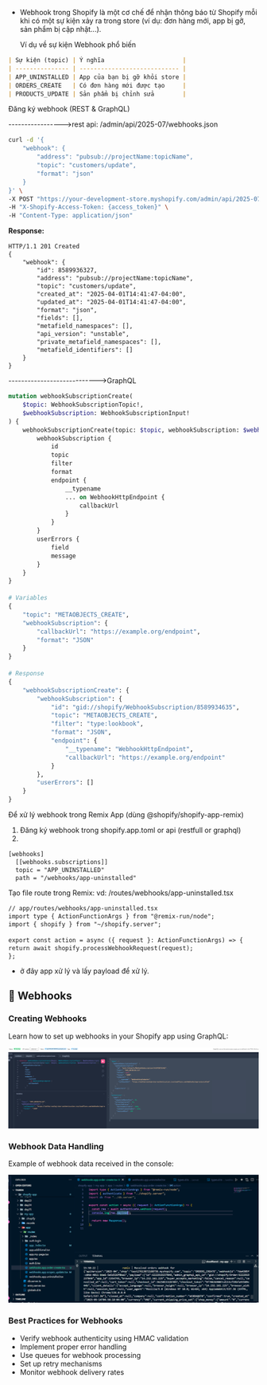 - Webhook trong Shopify là một cơ chế để nhận thông báo từ Shopify mỗi khi có một sự kiện xảy ra trong store (ví dụ: đơn hàng mới, app bị gỡ, sản phẩm bị cập nhật...).

  Ví dụ về sự kiện Webhook phổ biến

```markdown
| Sự kiện (topic) | Ý nghĩa                      |
| --------------- | ---------------------------- |
| APP_UNINSTALLED | App của bạn bị gỡ khỏi store |
| ORDERS_CREATE   | Có đơn hàng mới được tạo     |
| PRODUCTS_UPDATE | Sản phẩm bị chỉnh sửa        |
```

Đăng ký webhook (REST & GraphQL)

----------------->rest
api:
/admin/api/2025-07/webhooks.json

```bash
curl -d '{
    "webhook": {
        "address": "pubsub://projectName:topicName",
        "topic": "customers/update",
        "format": "json"
    }
}' \
-X POST "https://your-development-store.myshopify.com/admin/api/2025-07/webhooks.json" \
-H "X-Shopify-Access-Token: {access_token}" \
-H "Content-Type: application/json"
```

**Response:**

```http
HTTP/1.1 201 Created
{
    "webhook": {
        "id": 8589936327,
        "address": "pubsub://projectName:topicName",
        "topic": "customers/update",
        "created_at": "2025-04-01T14:41:47-04:00",
        "updated_at": "2025-04-01T14:41:47-04:00",
        "format": "json",
        "fields": [],
        "metafield_namespaces": [],
        "api_version": "unstable",
        "private_metafield_namespaces": [],
        "metafield_identifiers": []
    }
}
```

---------------------------->GraphQL

```graphql
mutation webhookSubscriptionCreate(
    $topic: WebhookSubscriptionTopic!,
    $webhookSubscription: WebhookSubscriptionInput!
) {
    webhookSubscriptionCreate(topic: $topic, webhookSubscription: $webhookSubscription) {
        webhookSubscription {
            id
            topic
            filter
            format
            endpoint {
                __typename
                ... on WebhookHttpEndpoint {
                    callbackUrl
                }
            }
        }
        userErrors {
            field
            message
        }
    }
}

# Variables
{
    "topic": "METAOBJECTS_CREATE",
    "webhookSubscription": {
        "callbackUrl": "https://example.org/endpoint",
        "format": "JSON"
    }
}

# Response
{
    "webhookSubscriptionCreate": {
        "webhookSubscription": {
            "id": "gid://shopify/WebhookSubscription/8589934635",
            "topic": "METAOBJECTS_CREATE",
            "filter": "type:lookbook",
            "format": "JSON",
            "endpoint": {
                "__typename": "WebhookHttpEndpoint",
                "callbackUrl": "https://example.org/endpoint"
            }
        },
        "userErrors": []
    }
}
```

Để xử lý webhook trong Remix App (dùng @shopify/shopify-app-remix)

1. Đăng ký webhook trong shopify.app.toml or api (restfull or graphql)
2.

```
[webhooks]
  [[webhooks.subscriptions]]
  topic = "APP_UNINSTALLED"
  path = "/webhooks/app-uninstalled"
```

Tạo file route trong Remix: vd: /routes/webhooks/app-uninstalled.tsx

```
// app/routes/webhooks/app-uninstalled.tsx
import type { ActionFunctionArgs } from "@remix-run/node";
import { shopify } from "~/shopify.server";

export const action = async ({ request }: ActionFunctionArgs) => {
return await shopify.processWebhookRequest(request);
};
```

- ở đây app xử lý và lấy payload để xử lý.

## 🔔 Webhooks

### Creating Webhooks

Learn how to set up webhooks in your Shopify app using GraphQL:

![Creating Webhooks with GraphQL](assets/graphql_create_webhook.png)

### Webhook Data Handling

Example of webhook data received in the console:

![Webhook Data Console](assets/webhook_data_console.png)

### Best Practices for Webhooks

- Verify webhook authenticity using HMAC validation
- Implement proper error handling
- Use queues for webhook processing
- Set up retry mechanisms
- Monitor webhook delivery rates
